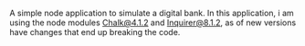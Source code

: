 A simple node application to simulate a digital bank. In this application, i am using the node modules Chalk@4.1.2 and Inquirer@8.1.2, as of new versions have changes that end up breaking the code.
